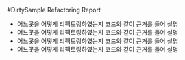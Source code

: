 #DirtySample Refactoring Report
- 어느곳을 어떻게 리팩토링하였는지 코드와 같이 근거를 들어 설명
- 어느곳을 어떻게 리팩토링하였는지 코드와 같이 근거를 들어 설명
- 어느곳을 어떻게 리팩토링하였는지 코드와 같이 근거를 들어 설명
- 어느곳을 어떻게 리팩토링하였는지 코드와 같이 근거를 들어 설명